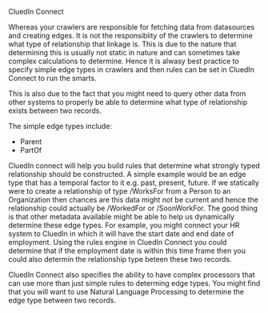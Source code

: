 CluedIn Connect

Whereas your crawlers are responsible for fetching data from datasources and creating edges. It is not the responsiblity of the crawlers to determine what type of relationship that linkage is. This is due to the nature that determining this is usually not static in nature and can sometimes take complex calculations to determine. Hence it is alwasy best practice to specify simple edge types in crawlers and then rules can be set in CluedIn Connect to run the smarts.

This is also due to the fact that you might need to query other data from other systems to properly be able to determine what type of relationship exists between two records. 

The simple edge types include:

 - Parent
 - PartOf

 CluedIn connect will help you build rules that determine what strongly typed relationship should be constructed. A simple example would be an edge type that has a temporal factor to it e.g. past, present, future. If we statically were to create a relationship of type /WorksFor from a Person to an Organization then chances are this data might not be current and hence the relationship could actually be /WorkedFor or /SoonWorkFor. The good thing is that other metadata available might be able to help us dynamically determine these edge types. For example, you might connect your HR system to CluedIn in which it will have the start date and end date of employment. Using the rules engine in CluedIn Connect you could determine that if the employment date is within this time frame then you could also determin the relationship type beteen these two records. 

 CluedIn Connect also specifies the ability to have complex processors that can use more than just simple rules to determing edge types. You might find that you will want to use Natural Language Processing to determine the edge type between two records. 